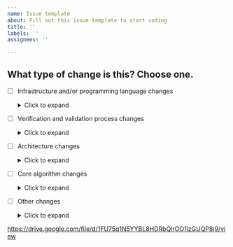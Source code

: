 ```yaml
---
name: Issue template
about: Fill out this issue template to start coding
title: ''
labels: ''
assignees: ''

---
```


## What type of change is this? Choose one.
- [ ] Infrastructure and/or programming language changes  
  <details>
  <summary>Click to expand</summary>
  <br>
  Schedule a meeting with QA to follow FRM-03-01
  </details>
- [ ] Verification and validation process changes  
  <details>
  <summary>Click to expand</summary>
  <br>
  Schedule a meeting with QA to follow FRM-03-01
  </details>
- [ ] Architecture changes  
  <details>
  <summary>Click to expand</summary>
  <br>
  Schedule a meeting with QA to follow FRM-03-01
  </details>
- [ ] Core algorithm changes  
  <details>
  <summary>Click to expand</summary>
  <br>
  Schedule a meeting with QA to follow FRM-03-01
  </details>
- [ ] Other changes  
  <details>
  <summary>Click to expand</summary>
  <br>
    - [ ] Does this ticket change our [Risk Matrix](https://drive.google.com/file/d/1FU75q1N5YYBL8HDRbQIrOO1lzGUQP8j9/view)?
    - [ ] Does this ticket change our intended use? Our intended use is...
    - [ ] Is device performance or functionality significantly altered?

    ### Change description
    *A description of the changes. Describe before and after functionality.*

    ### Reason for change
    *Reasons can include product improvement, costs improvement or customer feedback.*
  </details>


https://drive.google.com/file/d/1FU75q1N5YYBL8HDRbQIrOO1lzGUQP8j9/view